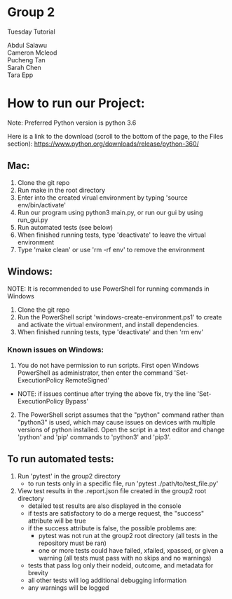     
# Group 2

Tuesday Tutorial

Abdul Salawu  
Cameron Mcleod  
Pucheng Tan  
Sarah Chen  
Tara Epp  


# How to run our Project:

Note: Preferred Python version is python 3.6

Here is a link to the download (scroll to the bottom of the page, to the Files section): https://www.python.org/downloads/release/python-360/

## Mac:

1. Clone the git repo
2. Run make in the root directory
3. Enter into the created virual environment by typing 'source env/bin/activate'
4. Run our program using python3 main.py, or run our gui by using run_gui.py
5. Run automated tests (see below)
6. When finished running tests, type 'deactivate' to leave the virtual environment
7. Type 'make clean' or use 'rm -rf env' to remove the environment

## Windows:

NOTE: It is recommended to use PowerShell for running commands in Windows

1. Clone the git repo
2. Run the PowerShell script 'windows-create-environment.ps1' to create and activate the virtual environment, and install dependencies.
3. When finished running tests, type 'deactivate' and then 'rm env'

### Known issues on Windows:

1. You do not have permission to run scripts. First open Windows PowerShell as administrator, then enter the command 'Set-ExecutionPolicy RemoteSigned'
- NOTE: if issues continue after trying the above fix, try the line 'Set-ExecutionPolicy Bypass'
2. The PowerShell script assumes that the "python" command rather than "python3" is used, which may cause issues on devices with multiple versions of python installed. Open the script in a text editor and change 'python' and 'pip' commands to 'python3' and 'pip3'.

## To run automated tests:
1. Run 'pytest' in the group2 directory
   - to run tests only in a specific file, run 'pytest ./path/to/test_file.py'
2. View test results in the .report.json file created in the group2 root directory
   - detailed test results are also displayed in the console
   - if tests are satisfactory to do a merge request, the "success" attribute will be true
   - if the success attribute is false, the possible problems are:
     - pytest was not run at the group2 root directory (all tests in the repository must be ran)
     - one or more tests could have failed, xfailed, xpassed, or given a warning (all tests must pass with no skips and no warnings)
   - tests that pass log only their nodeid, outcome, and metadata for brevity
   - all other tests will log additional debugging information
   - any warnings will be logged

